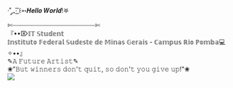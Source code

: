 ·˚ ༘₊· ͟͟͞͞꒰➳𝑯𝒆𝒍𝒍𝒐 𝑾𝒐𝒓𝒍𝒅!𖤐<br>
✄┈┈┈┈┈┈┈┈┈┈┈┈┈┈┈┈┈┈┈┈┈┈✄ <br>
『••⌦𝕀𝕋 𝕊𝕥𝕦𝕕𝕖𝕟𝕥<br>
𝕀𝕟𝕤𝕥𝕚𝕥𝕦𝕥𝕠 𝔽𝕖𝕕𝕖𝕣𝕒𝕝 𝕊𝕦𝕕𝕖𝕤𝕥𝕖 𝕕𝕖 𝕄𝕚𝕟𝕒𝕤 𝔾𝕖𝕣𝕒𝕚𝕤 - ℂ𝕒𝕞𝕡𝕦𝕤 ℝ𝕚𝕠 ℙ𝕠𝕞𝕓𝕒💻✧••』<br>
✎𝙰 𝙵𝚞𝚝𝚞𝚛𝚎 𝙰𝚛𝚝𝚒𝚜𝚝✎<br>
❀"𝙱𝚞𝚝 𝚠𝚒𝚗𝚗𝚎𝚛𝚜 𝚍𝚘𝚗'𝚝 𝚚𝚞𝚒𝚝, 𝚜𝚘 𝚍𝚘𝚗'𝚝 𝚢𝚘𝚞 𝚐𝚒𝚟𝚎 𝚞𝚙!"❀<br>
<img src="https://media1.giphy.com/media/kprByMkudw8s8/giphy.gif?cid=6c09b952o6oidtr7sh5onrwxtwdgjw60zy30acfzvxx1bq4y&ep=v1_gifs_search&rid=giphy.gif&ct=g">
